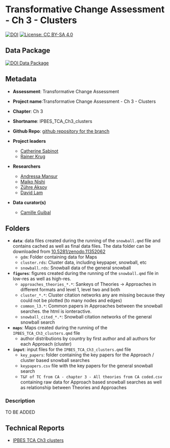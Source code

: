 # Transformative Change Assessment - Ch 3 - Clusters

[![DOI](https://zenodo.org/badge/DOI/99.9999/zenodo.9999999.svg)](https://doi.org/99.9999/zenodo.9999999)
[![License: CC BY-SA 4.0](https://img.shields.io/badge/License-CC_BY--SA_4.0-lightgrey.svg)](https://creativecommons.org/licenses/by-sa/4.0/)

## Data Package
[![DOI Data Package](https://zenodo.org/badge/DOI/99.9999/zenodo.9999999.svg)](https://doi.org/99.9999/zenodo.9999999)

## Metadata
- **Assessment**: Transformative Change Assessment
- **Project name**:Transformative Change Assessment - Ch 3 - Clusters
- **Chapter**: Ch 3
- **Shortname**: IPBES_TCA_Ch3_clusters
- **Github Repo**: [github repository for the branch](https://github.com/IPBES-Data/IPBES_TCA_Ch3_clusters/tree/DMR_final)

- **Project leaders**

  - [Catherine Sabinot](mailto:catherine.sabinot@ird.fr)
  - [Rainer Krug](mailto:Rainer.Krug@senckenberg.de,Rainer@krugs.de)

- **Researchers**

  - [Andressa Mansur](mailto:andressavmansur@gmail.com)
  - [Maiko Nishi](mailto:nishi@unu.edu)
  - [Zühre Aksoy](mailto:zuhre.aksoy@boun.edu.tr)
  - [David Lam](mailto:david.lam@leuphana.de)

- **Data curator(s)**

  - [Camille Guibal](mailto:camille.guibal@umontpellier.fr)



## Folders

- **`data`**: data files created during the running of the `snowball.qmd` file and contains cached as well as final data files. The data folder can be downloaded from [10.5281/zenodo.11352062](https://doi.org/10.5281/zenodo.11352062)
  - `gdm`: Folder containing data for Maps
  - `cluster.rds`: Cluster data, including keypaper, snowball, etc
  - `snowball.rds`: Snowball data of the general snowball
- **`figures`**: figures created during the running of the `snowball.qmd` file in low-res as well as high-res.
  - `approaches_theories_*.*`: Sankeys of Theories -> Approaches in different formats and level 1, level two and both
  - `cluster_*.*`: Cluster citation networks  any are missing because they could not be plotted (to many nodes and edges)
  - `common_l3.*`: Common papers in Approaches between the snowball searches. the html is ionteractive.
  - `snowball_cited_*.*`: Snowball citation networks of the general snowball search
- **`maps`**: Maps created during the running of the `IPBES_TCA_Ch3_clusters.qmd` file
  - author distributions by country by first author and all authors for each Approach (cluster)
- **`input`**: input files for the `IPBES_TCA_Ch3_clusters.qmd` file
  - `key_papers`: folder containing the key papers for the Approach / cluster based snowball searches
  - `keypapers.csv` file with the key papers for the general snowball search
  - `T&F of TC from CA - chapter 3 - All theories from CA coded.csv` containing raw data for Approach based snowball searches as well as relationship between Theories and Approaches

### Description

TO BE ADDED

## Technical Reports

- [IPBES TCA Ch3 clusters](IPBES_TCA_Ch3_clusters.html) 
